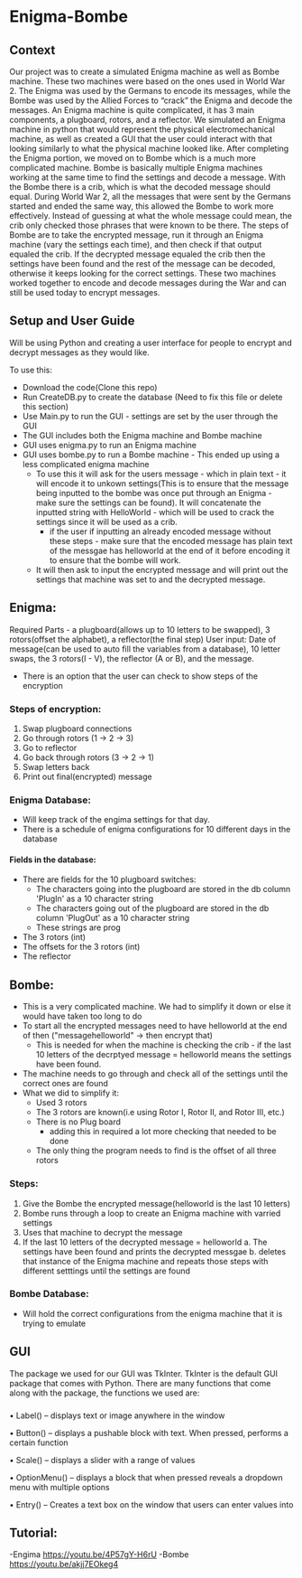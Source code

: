 # Enigma-Bombe 

## Context
Our project was to create a simulated Enigma machine as well as Bombe machine. These two machines were based on the ones used in World War 2. The Enigma was used by the Germans to encode its messages, while the Bombe was used by the Allied Forces to “crack” the Enigma and decode the messages. An Enigma machine is quite complicated, it has 3 main components, a plugboard, rotors, and a reflector. We simulated an Enigma machine in python that would represent the physical electromechanical machine, as well as created a GUI that the user could interact with that looking similarly to what the physical machine looked like. After completing the Enigma portion, we moved on to Bombe which is a much more complicated machine. Bombe is basically multiple Enigma machines working at the same time to find the settings and decode a message. With the Bombe there is a crib, which is what the decoded message should equal. During World War 2, all the messages that were sent by the Germans started and ended the same way, this allowed the Bombe to work more effectively. Instead of guessing at what the whole message could mean, the crib only checked those phrases that were known to be there. The steps of Bombe are to take the encrypted message, run it through an Enigma machine (vary the settings each time), and then check if that output equaled the crib. If the decrypted message equaled the crib then the settings have been found and the rest of the message can be decoded, otherwise it keeps looking for the correct settings. These two machines worked together to encode and decode messages during the War and can still be used today to encrypt messages. 



## Setup and User Guide
Will be using Python and creating a user interface for people to encrypt and decrypt messages as they would like.

To use this: 
- Download the code(Clone this repo)
- Run CreateDB.py to create the database (Need to fix this file or delete this section)
- Use Main.py to run the GUI - settings are set by the user through the GUI
- The GUI includes both the Enigma machine and Bombe machine
- GUI uses enigma.py to run an Enigma machine
- GUI uses bombe.py to run a Bombe machine - This ended up using a less complicated enigma machine
  - To use this it will ask for the users message - which in plain text - it will encode it to unkown settings(This is to ensure that the message being inputted to the bombe 
  was once put through an Enigma - make sure the settings can be found). It will concatenate the inputted string with HelloWorld - which will be used to crack the settings 
  since it will be used as a crib.
    - if the user if inputting an already encoded message without these steps - make sure that the encoded message has plain text of the messgae has helloworld at the end of it
    before encoding it to ensure that the bombe will work.
  - It will then ask to input the encrypted message and will print out the settings that machine was set to and the decrypted message.

## Enigma:
Required Parts - a plugboard(allows up to 10 letters to be swapped), 3 rotors(offset the alphabet), a reflector(the final step)
User input: Date of message(can be used to auto fill the variables from a database), 10 letter swaps, the 3 rotors(I - V), the reflector (A or B), and the message.
- There is an option that the user can check to show steps of the encryption

### Steps of encryption:
1. Swap plugboard connections
2. Go through rotors (1 -> 2 -> 3)
3. Go to reflector
4. Go back through rotors (3 -> 2 -> 1)
5. Swap letters back 
6. Print out final(encrypted) message

### Enigma Database:
- Will keep track of the engima settings for that day. 
- There is a schedule of enigma configurations for 10 different days in the database
#### Fields in the database: 
- There are fields for the 10 plugboard switches:
  - The characters going into the plugboard are stored in the db column 'PlugIn' as a 10 character string
  - The characters going out of the plugboard are stored in the db column 'PlugOut' as a 10 character string
  - These strings are prog
- The 3 rotors (int)
- The offsets for the 3 rotors (int)
- The reflector

## Bombe:
- This is a very complicated machine. We had to simplify it down or else it would have taken too long to do
- To start all the encrypted messages need to have helloworld at the end of then ("messagehelloworld" -> then encrypt that)
  - This is needed for when the machine is checking the crib - if the last 10 letters of the decrptyed message = helloworld 
    means the settings have been found.
- The machine needs to go through and check all of the settings until the correct ones are found
- What we did to simplify it:
  - Used 3 rotors
  - The 3 rotors are known(i.e using Rotor I, Rotor II, and Rotor III, etc.)
  - There is no Plug board
    - adding this in required a lot more checking that needed to be done
   - The only thing the program needs to find is the offset of all three rotors

### Steps:
1. Give the Bombe the encrypted message(helloworld is the last 10 letters)
2. Bombe runs through a loop to create an Enigma machine with varried settings
3. Uses that machine to decrypt the message
4. If the last 10 letters of the decrypted message = helloworld
  a. The settings have been found and prints the decrypted messgae
  b. deletes that instance of the Enigma machine and repeats those steps with different setttings until the settings are found

### Bombe Database:
- Will hold the correct configurations from the enigma machine that it is trying to emulate

## GUI
The package we used for our GUI was TkInter. TkInter is the default GUI package that comes with Python. There are many functions that come along with the package, the functions we used are:

###
•	Label() – displays text or image anywhere in the window

•	Button() – displays a pushable block with text. When pressed, performs a certain function

•	Scale() – displays a slider with a range of values

•	OptionMenu() – displays a block that when pressed reveals a dropdown menu with multiple options

•	Entry() – Creates a text box on the window that users can enter values into



## Tutorial:
-Engima https://youtu.be/4P57gY-H6rU
-Bombe https://youtu.be/akjj7EOkeg4
